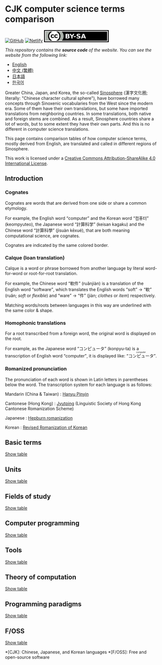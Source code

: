 CJK computer science terms comparison
=====================================

[![GitHub](https://img.shields.io/github/stars/dahlia/cjk-compsci-terms?style=social)][GitHub]
[![Netlify](https://api.netlify.com/api/v1/badges/2ae1a16c-e345-4863-90c0-080e520855a5/deploy-status)][Netlify]
[![Creative Commons License](cc-by-sa.svg)][CC BY-SA 4.0]

<!-- hide -->
*This repository contains the **source code** of the website.
You can see the website from the following link:*

 -  [English](https://cjk-compsci-terms.netlify.app/)
 -  [中文 (繁體)](https://cjk-compsci-terms.netlify.app/zh-Hant/)
 -  [日本語](https://cjk-compsci-terms.netlify.app/ja/)
 -  [한국어](https://cjk-compsci-terms.netlify.app/ko/)
<!-- /hide -->

Greater China, Japan, and Korea, the so-called [Sinosphere]
(<span lang="zh-Hant">漢字文化圈</span>;
literally: "Chinese character cultural sphere"),
have borrowed many concepts through Sinoxenic vocabularies from the West
since the modern era.  Some of them have their own translations,
but some have imported translations from neighboring countries.
In some translations, both native and foreign stems are combined.
As a result, Sinosphere countries share a lot of words,
but to some extent they have their own parts.
And this is no different in computer science translations.

This page contains comparison tables of how computer science terms,
mostly derived from English, are translated and called in
different regions of Sinosphere.

This work is licensed under a [Creative Commons Attribution-ShareAlike 4.0
International License][CC BY-SA 4.0].

[Sinosphere]: https://en.wikipedia.org/wiki/Sinosphere
[GitHub]: https://github.com/dahlia/cjk-compsci-terms
[Netlify]: https://app.netlify.com/sites/cjk-compsci-terms/deploys
[CC BY-SA 4.0]: https://creativecommons.org/licenses/by-sa/4.0/


<!-- TOC: Contents -->


Introduction
------------

### Cognates

Cognates are words that are derived from one side or share a common
etymology.

For example, the English word <q>computer</q> and the Korean word
<q lang="ko">컴퓨터</q> (keompyuteo), the Japanese word
<q lang="ja">計算科学</q> (keisan kagaku) and the Chinese word
<q lang="zh">計算科學</q> (jìsuàn kēxué), that
are both meaning computational science, are cognates.

Cognates are indicated by the same colored border.

### <span lang="fr">Calque</span> (loan translation)

Calque is a word or phrase borrowed from another language by literal
word-for-word or root-for-root translation.

For example, the Chinese word <q lang="zh">軟件</q> (ruǎnjiàn) is a translation
of the English word <q>software</q>, which translates the English words
<q>soft</q> → <q lang="zh">軟</q> (ruǎn; *soft* or *flexible*) and <q>ware</q> →
<q lang="zh">件</q> (jiàn; *clothes* or *item*) respectively.

Matching words/roots between languages in this way are underlined
with the same color & shape.

### Homophonic translations

For a root transcribed from a foreign word,
the original word is displayed on the root.

For example, as the Japanese word <q lang="ja">コンピュータ</q> (konpyu-ta)
is a transcription of English word <q>computer</q>, it is displayed like:
<q lang="ja"><ruby>コンピュータ<rt lang="en">computer</rt></ruby></q>.

### Romanized pronunciation

The pronunciation of each word is shown in Latin letters in parentheses
below the word.  The transcription system for each language is as follows:

Mandarin (China & Taiwan)
:   [Hanyu Pinyin]

Cantonese (Hong Kong)
:   [Jyutping] (Linguistic Society of Hong Kong Cantonese Romanization Scheme)

Japanese
:   [Hepburn romanization]

Korean
:   [Revised Romanization of Korean][RR]

[Hanyu Pinyin]: https://en.wikipedia.org/wiki/Pinyin
[Jyutping]: https://en.wikipedia.org/wiki/Jyutping
[Hepburn romanization]: https://en.wikipedia.org/wiki/Hepburn_romanization
[RR]: https://korean.go.kr/front_eng/roman/roman_01.do


Basic terms
-----------

[Show table](tables/basic.yaml)


Units
-----

[Show table](tables/units.yaml)


Fields of study
---------------

[Show table](tables/studies.yaml)


Computer programming
--------------------

[Show table](tables/programming.yaml)


Tools
-----

[Show table](tables/tools.yaml)


Theory of computation
---------------------

[Show table](tables/theory-comp.yaml)


Programming paradigms
---------------------

[Show table](tables/paradigms.yaml)


F/OSS
-----

[Show table](tables/foss.yaml)


*[CJK]: Chinese, Japanese, and Korean languages
*[F/OSS]: Free and open-source software

